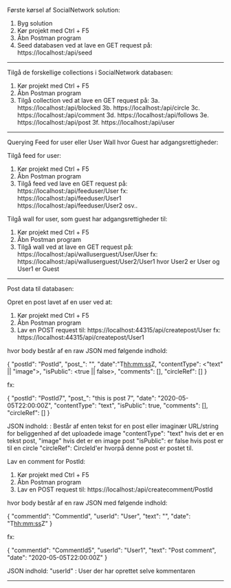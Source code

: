 Første kørsel af SocialNetwork solution:
1. Byg solution
2. Kør projekt med Ctrl + F5
3. Åbn Postman program
4. Seed databasen ved at lave en GET request på: https://localhost:<port>/api/seed

------------------------------------------------------------------------------------------

Tilgå de forskellige collections i SocialNetwork databasen:
1. Kør projekt med Ctrl + F5
2. Åbn Postman program
3. Tilgå collection ved at lave en GET request på:
3a. https://localhost:<port>/api/blocked
3b. https://localhost:<port>/api/circle
3c. https://localhost:<port>/api/comment
3d. https://localhost:<port>/api/follows
3e. https://localhost:<port>/api/post
3f. https://localhost:<port>/api/user

------------------------------------------------------------------------------------------

Querying Feed for user eller User Wall hvor Guest har adgangsrettigheder:

Tilgå feed for user:
1. Kør projekt med Ctrl + F5
2. Åbn Postman program
3. Tilgå feed ved lave en GET request på:
https://localhost:<port>/api/feeduser/User<number>
fx:
https://localhost:<port>/api/feeduser/User1
https://localhost:<port>/api/feeduser/User2 osv..



Tilgå wall for user, som guest har adgangsrettigheder til:
1. Kør projekt med Ctrl + F5
2. Åbn Postman program
3. Tilgå wall ved at lave en GET request på:
https://localhost:<port>/api/walluserguest/User<number>/User<number>
fx:
https://localhost:<port>/api/walluserguest/User2/User1 hvor User2 er User og User1 er Guest

------------------------------------------------------------------------------------------

Post data til databasen:

Opret en post lavet af en user ved at:
1. Kør projekt med Ctrl + F5
2. Åbn Postman program
3. Lav en POST request til:
https://localhost:44315/api/createpost/User<number>
fx: 
https://localhost:44315/api/createpost/User1

hvor body består af en raw JSON med følgende indhold:

{
	"postId": "PostId<number>",
	"post_": "<post indhold>",
	"date":"<yyyy-mm-dd>T<hh:mm:ss>Z,
	"contentType": <"text" || "image">,
	"isPublic": <true || false>,
	"comments": [],
	"circleRef": []
}

fx:

{
	"postId": "PostId7",
	"post_": "this is post 7",
	"date": "2020-05-05T22:00:00Z",
	"contentType": "text",
	"isPublic": true,
	"comments": [],
	"circleRef": []
}

JSON indhold:
<post indhold>: Består af enten tekst for en post eller imaginær URL/string for beliggenhed af det uploadede image
"contentType": "text" hvis det er en tekst post, "image" hvis det er en image post
"isPublic": er false hvis post er til en circle
"circleRef": CircleId'er hvorpå denne post er postet til.

Lav en comment for PostId:
1. Kør projekt med Ctrl + F5
2. Åbn Postman program
3. Lav en POST request til:
https://localhost:<port>/api/createcomment/PostId<number>

hvor body består af en raw JSON med følgende indhold:

{
	"commentId": "CommentId<number>",
	"userId": "User<number>",
	"text": "<comment text>",
	"date": "<yyyy-mm-dd>T<hh:mm:ss>Z"
}

fx:

{
	"commentId": "CommentId5",
	"userId": "User1",
	"text": "Post comment",
	"date": "2020-05-05T22:00:00Z"
}

JSON indhold:
"userId" : User der har oprettet selve kommentaren

------------------------------------------------------------------------------------------
